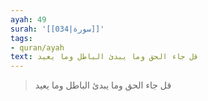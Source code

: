 ```yaml
---
ayah: 49
surah: '[[034|سورة]]'
tags:
- quran/ayah
text: قل جاء الحق وما يبدئ الباطل وما يعيد
---
```

> قل جاء الحق وما يبدئ الباطل وما يعيد
